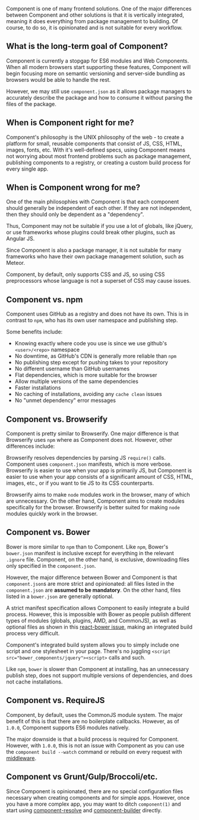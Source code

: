 
Component is one of many frontend solutions. One of the major differences between Component and other solutions is that it is vertically integrated, meaning it does everything from package management to building. Of course, to do so, it is opinionated and is not suitable for every workflow.

## What is the long-term goal of Component?

Component is currently a stopgap for ES6 modules and Web Components.
When all modern browsers start supporting these features,
Component will begin focusing more on semantic versioning and server-side bundling as browsers would be able to handle the rest.

However, we may still use `component.json` as it allows package managers to accurately describe the package and how to consume it without parsing the files of the package.

## When is Component right for me?

Component's philosophy is the UNIX philosophy of the web - to create a platform for small, reusable components that consist of JS, CSS, HTML, images, fonts, etc. With it's well-defined specs, using Component means not worrying about most frontend problems such as package management, publishing components to a registry, or creating a custom build process for every single app.

## When is Component wrong for me?

One of the main philosophies with Component is that each component should generally be independent of each other. If they are not independent, then they should only be dependent as a "dependency".

Thus, Component may not be suitable if you use a lot of globals, like jQuery, or use frameworks whose plugins could break other plugins, such as Angular JS.

Since Component is also a package manager, it is not suitable for many frameworks who have their own package management solution, such as Meteor.

Component, by default, only supports CSS and JS, so using CSS preprocessors whose language is not a superset of CSS may cause issues.

## Component vs. npm

Component uses GitHub as a registry and does not have its own. This is in contrast to `npm`, who has its own user namespace and publishing step.

Some benefits include:

- Knowing exactly where code you use is since we use github's `<user>/<repo>` namespace
- No downtime, as GitHub's CDN is generally more reliable than `npm`
- No publishing step except for pushing takes to your repository
- No different username than GitHub usernames
- Flat dependencies, which is more suitable for the browser
- Allow multiple versions of the same dependencies
- Faster installations
- No caching of installations, avoiding any `cache clean` issues
- No "unmet dependency" error messages

## Component vs. Browserify

Component is pretty similar to Browserify. One major difference is that Browserify uses `npm` where as Component does not. However, other differences include:

Browserify resolves dependencies by parsing JS `require()` calls. Component uses `component.json` manifests, which is more verbose. Browserify is easier to use when your app is primarily JS, but Component is easier to use when your app consists of a significant amount of CSS, HTML, images, etc., or if you want to tie JS to its CSS counterparts.

Browserify aims to make `node` modules work in the browser, many of which are unnecessary. On the other hand, Component aims to create modules specifically for the browser. Browserify is better suited for making `node` modules quickly work in the browser.

## Component vs. Bower

Bower is more similar to `npm` than to Component. Like `npm`, Bower's `bower.json` manifest is inclusive except for everything in the relevant `.ignore` file. Component, on the other hand, is exclusive, downloading files only specified in the `component.json`.

However, the major difference between Bower and Component is that `component.json`s are more strict and opinionated: all files listed in the `component.json` are __assumed to be mandatory__. On the other hand, files listed in a `bower.json` are generally optional.

A strict manifest specification allows Component to easily integrate a build process. However, this is impossible with Bower as people publish different types of modules (globals, plugins, AMD, and CommonJS), as well as optional files as shown in this [react-bower issue](https://github.com/reactjs/react-bower/issues/1), making an integrated build process very difficult.

Component's integrated build system allows you to simply include one script and one stylesheet in your page. There's no juggling `<script src="bower_components/jquery"><script>` calls and such.

Like `npm`, `bower` is slower than Component at installing, has an unnecessary publish step, does not support multiple versions of dependencies, and does not cache installations.

## Component vs. RequireJS

Component, by default, uses the CommonJS module system. The major benefit of this is that there are no boilerplate callbacks. However, as of `1.0.0`, Component supports ES6 modules natively.

The major downside is that a build process is required for Component. However, with `1.0.0`, this is not an issue with Component as you can use the `component build --watch` command or rebuild on every request with [middleware](https://github.com/component/middleware.js).

## Component vs Grunt/Gulp/Broccoli/etc.

Since Component is opinionated, there are no special configuration files necessary when creating components and for simple apps. However, once you have a more complex app, you may want to ditch `component(1)` and start using [component-resolve](https://github.com/component/resolver.js) and [component-builder](https://github.com/component/builder2.js) directly.
